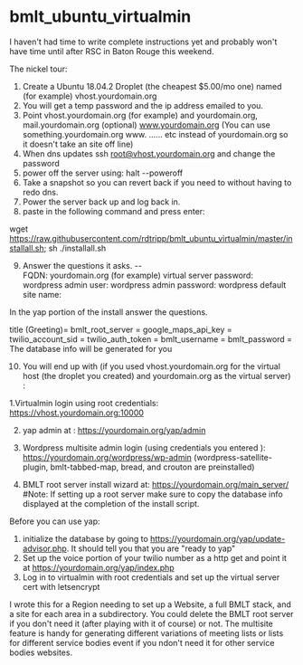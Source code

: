 # bmlt_ubuntu_virtualmin

I haven't had time to write complete instructions yet and probably won't have time until after RSC in Baton Rouge this weekend.

The nickel tour:

1.  Create a Ubuntu 18.04.2 Droplet (the cheapest $5.00/mo one) named (for example) vhost.yourdomain.org
2.  You will get a temp  password and the ip address emailed to you.   
3.  Point vhost.yourdomain.org (for example) and yourdomain.org, mail.yourdomain.org (optional) www.yourdomain.org (You can use something.yourdomain.org www. ...... etc instead of yourdomain.org so it doesn't take an site off line)
4.  When dns updates ssh root@vhost.yourdomain.org and change the password
5.  power off the server using:
         halt --poweroff
6.  Take a snapshot so you can revert back if you need to without having to redo dns.
7.  Power the server back up and log back in.
8.  paste in the following command and press enter:

wget https://raw.githubusercontent.com/rdtripp/bmlt_ubuntu_virtualmin/master/installall.sh; sh ./installall.sh

9. Answer the questions it asks. --  
FQDN:  yourdomain.org (for example)
virtual server password: 
wordpress admin user:
wordpress admin password:
wordpress default site name:

In the yap portion of the install answer the questions.

title (Greeting)= 
bmlt_root_server = 
google_maps_api_key =
twilio_account_sid = 
twilio_auth_token = 
bmlt_username = 
bmlt_password = The database info will be generated for you

10.  You will end up with (if you used vhost.yourdomain.org for the virtual host (the droplet you created) and yourdomain.org as the virtual server) :

1.Virtualmin login using root credentials:  https://vhost.yourdomain.org:10000

2. yap admin at :  https://yourdomain.org/yap/admin

3. Wordpress multisite admin login (using credentials you entered ):
https://yourdomain.org/wordpress/wp-admin  (wordpress-satellite-plugin, bmlt-tabbed-map, bread, and crouton are preinstalled)

4.  BMLT root server install wizard at:  https://yourdomain.org/main_server/  #Note: If setting up a root server make sure to copy the database info displayed at the completion of the install script.

Before you can use yap:
1. initialize the database by going to https://yourdomain.org/yap/update-advisor.php.  It should tell you that you are "ready to yap"
2.  Set up the voice portion of your twilio number as a http get and point it at https://yourdomain.org/yap/index.php
3.  Log in to virtualmin with root credentials and set up the virtual server cert with letsencrypt

I wrote this for a Region needing to set up a Website, a full BMLT stack, and a site for each area in a subdirectory.  You could delete the BMLT root server if you don't need it (after playing with it of course) or not.  The multisite feature is handy for generating different variations of meeting lists or lists for different service bodies event if you ndon't need it for other service bodies websites.

